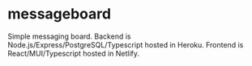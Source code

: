 # messageboard
Simple messaging board. 
Backend is Node.js/Express/PostgreSQL/Typescript hosted in Heroku.
Frontend is React/MUI/Typescript hosted in Netlify.
